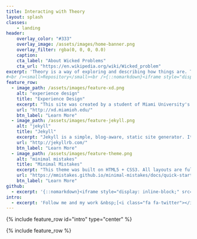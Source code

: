 ```yaml
---
title: Interacting with Theory
layout: splash
classes:
    - landing
header:
    overlay_color: "#333"
    overlay_image: /assets/images/home-banner.png
    overlay_filter: rgba(0, 0, 0, 0.0)
    caption:
    cta_label: "About Wicked Problems"
    cta_url: "https://en.wikipedia.org/wiki/Wicked_problem"
excerpt: 'Theory is a way of exploring and describing how things are. This site will explore various theories in the contextzzzzz of a <a href="problem/">wicked problem</a>. It was created using web tech described below as an example for other students on free, accessible ways to create and host websites.<br />'
#<br /><small>Repository</small><br />{::nomarkdown}<iframe style="display: inline-block;" src="https://ghbtns.com/github-btn.html?user=jerrytron&repo=interacting-with-theory&type=star&count=true&size=large" frameborder="0" scrolling="0" width="160px" height="30px"></iframe> <iframe style="display: inline-block;" src="https://ghbtns.com/github-btn.html?user=jerrytron&repo=interacting-with-theory&type=fork&count=true&size=large" frameborder="0" scrolling="0" width="158px" height="30px"></iframe>{:/nomarkdown}
feature_row:
  - image_path: /assets/images/feature-xd.png
    alt: "experience design"
    title: "Experience Design"
    excerpt: "This site was created by a student of Miami University's Experience Design MFA in order to aid in collaborative research and documentation."
    url: "http://xd.miamioh.edu/"
    btn_label: "Learn More"
  - image_path: /assets/images/feature-jekyll.png
    alt: "jekyll"
    title: "Jekyll"
    excerpt: "Jekyll is a simple, blog-aware, static site generator. It spits out a ready-to-publish static website suitable for serving with your favorite web server."
    url: "http://jekyllrb.com/"
    btn_label: "Learn More"
  - image_path: /assets/images/feature-theme.png
    alt: "minimal mistakes"
    title: "Minimal Mistakes"
    excerpt: "This theme was built on HTML5 + CSS3. All layouts are fully responsive with helpers to augment your content. 100% free and MIT licensed."
    url: "https://mmistakes.github.io/minimal-mistakes/docs/quick-start-guide/"
    btn_label: "Learn More"
github:
  - excerpt: '{::nomarkdown}<iframe style="display: inline-block;" src="https://ghbtns.com/github-btn.html?user=jerrytron&repo=interacting-with-theory&type=star&count=true&size=large" frameborder="0" scrolling="0" width="160px" height="30px"></iframe> <iframe style="display: inline-block;" src="https://ghbtns.com/github-btn.html?user=jerrytron&repo=interacting-with-theory&type=fork&count=true&size=large" frameborder="0" scrolling="0" width="158px" height="30px"></iframe>{:/nomarkdown}'
intro:
  - excerpt: 'Follow me and my work &nbsp;[<i class="fa fa-twitter"></i> @j3rrytron](https://twitter.com/j3rrytron){: .btn .btn--twitter} &nbsp; [<i class="fa fa-external-link-square"></i> jerrytron.com](http://jerrytron.com){: .btn .btn--success}'
---
```


{% include feature_row id="intro" type="center" %}

{% include feature_row %}

<!--{% include feature_row id="github" type="center" %}-->